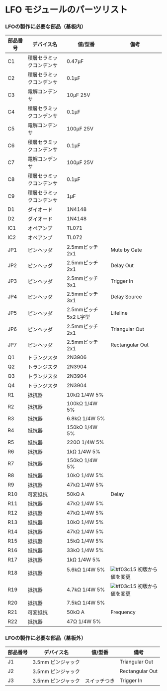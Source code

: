 # LFO モジュールのパーツリスト

### LFOの製作に必要な部品（基板内）

| 部品番号 | デバイス名        | 値/型番             | 備考              |
| ---- | ------------ | ---------------- | --------------- |
| C1   | 積層セラミックコンデンサ | 0.47μF           |                 |
| C2   | 積層セラミックコンデンサ | 0.1μF            |                 |
| C3   | 電解コンデンサ      | 10μF 25V         |                 |
| C4   | 積層セラミックコンデンサ | 0.1μF            |                 |
| C5   | 電解コンデンサ      | 100μF 25V        |                 |
| C6   | 積層セラミックコンデンサ | 0.1μF            |                 |
| C7   | 電解コンデンサ      | 100μF 25V        |                 |
| C8   | 積層セラミックコンデンサ | 0.1μF            |                 |
| C9   | 積層セラミックコンデンサ | 1μF              |                 |
| D1   | ダイオード        | 1N4148           |                 |
| D2   | ダイオード        | 1N4148           |                 |
| IC1  | オペアンプ        | TL071            |                 |
| IC2  | オペアンプ        | TL072            |                 |
| JP1  | ピンヘッダ        | 2.5mmピッチ 2x1     | Mute by Gate    |
| JP2  | ピンヘッダ        | 2.5mmピッチ 2x1     | Delay Out       |
| JP3  | ピンヘッダ        | 2.5mmピッチ 3x1     | Trigger In      |
| JP4  | ピンヘッダ        | 2.5mmピッチ 3x1     | Delay Source    |
| JP5  | ピンヘッダ        | 2.5mmピッチ 5x2 L字型 | Lifeline        |
| JP6  | ピンヘッダ        | 2.5mmピッチ 2x1     | Triangular Out  |
| JP7  | ピンヘッダ        | 2.5mmピッチ 2x1     | Rectangular Out |
| Q1   | トランジスタ       | 2N3906           |                 |
| Q2   | トランジスタ       | 2N3904           |                 |
| Q3   | トランジスタ       | 2N3904           |                 |
| Q4   | トランジスタ       | 2N3904           |                 |
| R1   | 抵抗器          | 10kΩ 1/4W 5%     |                 |
| R2   | 抵抗器          | 100kΩ 1/4W 5%    |                 |
| R3   | 抵抗器          | 6.8kΩ 1/4W 5%    |                 |
| R4   | 抵抗器          | 150kΩ 1/4W 5%    |                 |
| R5   | 抵抗器          | 220Ω 1/4W 5%     |                 |
| R6   | 抵抗器          | 1kΩ 1/4W 5%      |                 |
| R7   | 抵抗器          | 150kΩ 1/4W 5%    |                 |
| R8   | 抵抗器          | 10kΩ 1/4W 5%     |                 |
| R9   | 抵抗器          | 47kΩ 1/4W 5%     |                 |
| R10  | 可変抵抗         | 50kΩ A           | Delay           |
| R11  | 抵抗器          | 47kΩ 1/4W 5%     |                 |
| R12  | 抵抗器          | 47kΩ 1/4W 5%     |                 |
| R13  | 抵抗器          | 10kΩ 1/4W 5%     |                 |
| R14  | 抵抗器          | 47kΩ 1/4W 5%     |                 |
| R15  | 抵抗器          | 15kΩ 1/4W 5%     |                 |
| R16  | 抵抗器          | 33kΩ 1/4W 5%     |                 |
| R17  | 抵抗器          | 1kΩ 1/4W 5%      |                 |
| R18  | 抵抗器          | 5.6kΩ 1/4W 5%    | ![#f03c15](https://placehold.it/15/f03c15/000000?text=+) 初版から値を変更  |
| R19  | 抵抗器          | 4.7kΩ 1/4W 5%    | ![#f03c15](https://placehold.it/15/f03c15/000000?text=+) 初版から値を変更 |
| R20  | 抵抗器          | 7.5kΩ 1/4W 5%    |                 |
| R21  | 可変抵抗         | 50kΩ A           | Frequency       |
| R22  | 抵抗器          | 47Ω 1/4W 5%      |                 |

### LFOの製作に必要な部品（基板外）

| 部品番号 | デバイス名        | 値/型番   | 備考              |
| ---- | ------------ | ------ | --------------- |
| J1   | 3.5mm ピンジャック |        | Triangular Out  |
| J2   | 3.5mm ピンジャック |        | Rectangular Out |
| J3   | 3.5mm ピンジャック | スイッチつき | Trigger In      |

